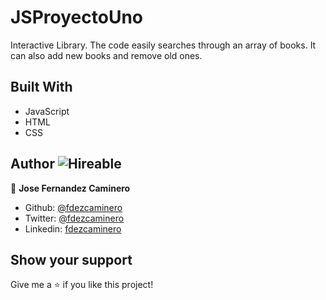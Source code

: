 # JSProyectoUno

Interactive Library. The code easily searches through an array of books. It can also add new books and remove old ones.

## Built With

- JavaScript
- HTML
- CSS

## Author ![Hireable](https://img.shields.io/badge/HIREABLE-YES-yellowgreen&?style=for-the-badge)

👤 **Jose Fernandez Caminero**
- Github: [@fdezcaminero](https://github.com/fdezcaminero)
- Twitter: [@fdezcaminero](https://twitter.com/fdezcaminero)
- Linkedin: [fdezcaminero](https://www.linkedin.com/in/fdezcaminero/)

## Show your support

Give me a ⭐️ if you like this project!
